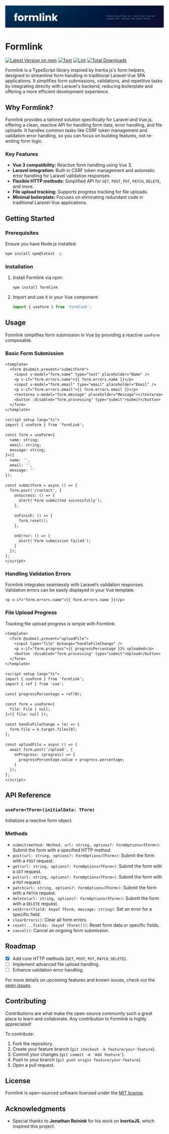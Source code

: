 [![Formlink](./assets/Banner.png)](https://github.com/Thavarshan/formlink)

# Formlink

[![Latest Version on npm](https://img.shields.io/npm/v/formlink.svg)](https://www.npmjs.com/package/formlink)
[![Test](https://github.com/Thavarshan/formlink/actions/workflows/test.yml/badge.svg)](https://github.com/Thavarshan/formlink/actions/workflows/test.yml)
[![Lint](https://github.com/Thavarshan/formlink/actions/workflows/lint.yml/badge.svg)](https://github.com/Thavarshan/formlink/actions/workflows/lint.yml)
[![Total Downloads](https://img.shields.io/npm/dt/formlink.svg)](https://www.npmjs.com/package/formlink)

Formlink is a TypeScript library inspired by Inertia.js's form helpers, designed to streamline form handling in traditional Laravel-Vue SPA applications. It simplifies form submissions, validations, and repetitive tasks by integrating directly with Laravel's backend, reducing boilerplate and offering a more efficient development experience.

## Why Formlink?

Formlink provides a tailored solution specifically for Laravel and Vue.js, offering a clean, reactive API for handling form data, error handling, and file uploads. It handles common tasks like CSRF token management and validation error handling, so you can focus on building features, not re-writing form logic.

### Key Features

- **Vue 3 compatibility:** Reactive form handling using Vue 3.
- **Laravel integration:** Built-in CSRF token management and automatic error handling for Laravel validation responses.
- **Flexible HTTP methods:** Simplified API for `GET`, `POST`, `PUT`, `PATCH`, `DELETE`, and more.
- **File upload tracking:** Supports progress tracking for file uploads.
- **Minimal boilerplate:** Focuses on eliminating redundant code in traditional Laravel-Vue applications.

## Getting Started

### Prerequisites

Ensure you have Node.js installed:

```bash
npm install npm@latest -g
```

### Installation

1. Install Formlink via npm:

   ```bash
   npm install formlink
   ```

2. Import and use it in your Vue component:

   ```javascript
   import { useForm } from 'formlink';
   ```

## Usage

Formlink simplifies form submission in Vue by providing a reactive `useForm` composable.

### Basic Form Submission

```vue
<template>
  <form @submit.prevent="submitForm">
    <input v-model="form.name" type="text" placeholder="Name" />
    <p v-if="form.errors.name">{{ form.errors.name }}</p>
    <input v-model="form.email" type="email" placeholder="Email" />
    <p v-if="form.errors.email">{{ form.errors.email }}</p>
    <textarea v-model="form.message" placeholder="Message"></textarea>
    <button :disabled="form.processing" type="submit">Submit</button>
  </form>
</template>

<script setup lang="ts">
import { useForm } from 'formlink';

const form = useForm<{
  name: string;
  email: string;
  message: string;
}>({
  name: '',
  email: '',
  message: ''
});

const submitForm = async () => {
  form.post('/contact', {
    onSuccess: () => {
      alert('Form submitted successfully');
    },

    onFinish: () => {
      form.reset();
    },

    onError: () => {
      alert('Form submission failed');
    }
  });
};
</script>
```

### Handling Validation Errors

Formlink integrates seamlessly with Laravel’s validation responses. Validation errors can be easily displayed in your Vue template:

```vue
<p v-if="form.errors.name">{{ form.errors.name }}</p>
```

### File Upload Progress

Tracking file upload progress is simple with Formlink:

```vue
<template>
  <form @submit.prevent="uploadFile">
    <input type="file" @change="handleFileChange" />
    <p v-if="form.progress">{{ progressPercentage }}% uploaded</p>
    <button :disabled="form.processing" type="submit">Upload</button>
  </form>
</template>

<script setup lang="ts">
import { useForm } from 'formlink';
import { ref } from 'vue';

const progressPercentage = ref(0);

const form = useForm<{
  file: File | null;
}>({ file: null });

const handleFileChange = (e) => {
  form.file = e.target.files[0];
};

const uploadFile = async () => {
  await form.post('/upload', {
    onProgress: (progress) => {
      progressPercentage.value = progress.percentage;
    }
  });
};
</script>
```

## API Reference

### `useForm<TForm>(initialData: TForm)`

Initializes a reactive form object.

### Methods

- `submit(method: Method, url: string, options?: FormOptions<TForm>)`: Submit the form with a specified HTTP method.
- `post(url: string, options?: FormOptions<TForm>)`: Submit the form with a `POST` request.
- `get(url: string, options?: FormOptions<TForm>)`: Submit the form with a `GET` request.
- `put(url: string, options?: FormOptions<TForm>)`: Submit the form with a `PUT` request.
- `patch(url: string, options?: FormOptions<TForm>)`: Submit the form with a `PATCH` request.
- `delete(url: string, options?: FormOptions<TForm>)`: Submit the form with a `DELETE` request.
- `setError(field: keyof TForm, message: string)`: Set an error for a specific field.
- `clearErrors()`: Clear all form errors.
- `reset(...fields: (keyof TForm)[])`: Reset form data or specific fields.
- `cancel()`: Cancel an ongoing form submission.

## Roadmap

- [x] Add core HTTP methods (`GET`, `POST`, `PUT`, `PATCH`, `DELETE`).
- [ ] Implement advanced file upload handling.
- [ ] Enhance validation error handling.

For more details on upcoming features and known issues, check out the [open issues](https://github.com/Thavarshan/formlink/issues).

## Contributing

Contributions are what make the open-source community such a great place to learn and collaborate. Any contribution to Formlink is highly appreciated!

To contribute:

1. Fork the repository.
2. Create your feature branch (`git checkout -b feature/your-feature`).
3. Commit your changes (`git commit -m 'Add feature'`).
4. Push to your branch (`git push origin feature/your-feature`).
5. Open a pull request.

## License

Formlink is open-sourced software licensed under the [MIT license](LICENSE.md).

## Acknowledgments

- Special thanks to **Jonathan Reinink** for his work on **InertiaJS**, which inspired this project.
